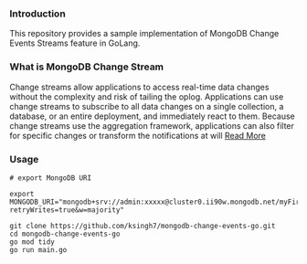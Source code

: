 ### Introduction
This repository provides a sample implementation of MongoDB Change Events Streams feature in GoLang.

### What is MongoDB Change Stream
Change streams allow applications to access real-time data changes without the complexity and risk of tailing the oplog. Applications can use change streams to subscribe to all data changes on a single collection, a database, or an entire deployment, and immediately react to them. Because change streams use the aggregation framework, applications can also filter for specific changes or transform the notifications at will [Read More](https://docs.mongodb.com/manual/changeStreams)

### Usage

```
# export MongoDB URI

export MONGODB_URI="mongodb+srv://admin:xxxxx@cluster0.ii90w.mongodb.net/myFirstDatabase?retryWrites=true&w=majority"

git clone https://github.com/ksingh7/mongodb-change-events-go.git
cd mongodb-change-events-go
go mod tidy
go run main.go
```